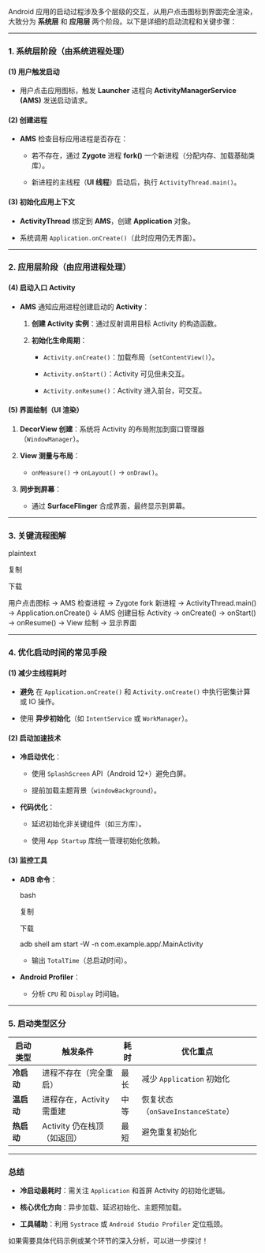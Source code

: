 Android 应用的启动过程涉及多个层级的交互，从用户点击图标到界面完全渲染，大致分为 **系统层** 和 **应用层** 两个阶段。以下是详细的启动流程和关键步骤：

---

### **1. 系统层阶段（由系统进程处理）**

#### **(1) 用户触发启动**

- 用户点击应用图标，触发 **Launcher** 进程向 **ActivityManagerService (AMS)** 发送启动请求。
    

#### **(2) 创建进程**

- **AMS** 检查目标应用进程是否存在：
    
    - 若不存在，通过 **Zygote** 进程 **fork()** 一个新进程（分配内存、加载基础类库）。
        
    - 新进程的主线程（**UI 线程**）启动后，执行 `ActivityThread.main()`。
        

#### **(3) 初始化应用上下文**

- **ActivityThread** 绑定到 **AMS**，创建 **Application** 对象。
    
- 系统调用 `Application.onCreate()`（此时应用仍无界面）。
    

---

### **2. 应用层阶段（由应用进程处理）**

#### **(4) 启动入口 Activity**

- **AMS** 通知应用进程创建启动的 **Activity**：
    
    1. **创建 Activity 实例**：通过反射调用目标 Activity 的构造函数。
        
    2. **初始化生命周期**：
        
        - `Activity.onCreate()`：加载布局（`setContentView()`）。
            
        - `Activity.onStart()`：Activity 可见但未交互。
            
        - `Activity.onResume()`：Activity 进入前台，可交互。
            

#### **(5) 界面绘制（UI 渲染）**

1. **DecorView 创建**：系统将 Activity 的布局附加到窗口管理器（`WindowManager`）。
    
2. **View 测量与布局**：
    
    - `onMeasure()` → `onLayout()` → `onDraw()`。
        
3. **同步到屏幕**：
    
    - 通过 **SurfaceFlinger** 合成界面，最终显示到屏幕。
        

---

### **3. 关键流程图解**

plaintext

复制

下载

用户点击图标 → AMS 检查进程 → Zygote fork 新进程 → ActivityThread.main() → Application.onCreate()
      ↓
AMS 创建目标 Activity → onCreate() → onStart() → onResume() → View 绘制 → 显示界面

---

### **4. 优化启动时间的常见手段**

#### **(1) 减少主线程耗时**

- **避免** 在 `Application.onCreate()` 和 `Activity.onCreate()` 中执行密集计算或 IO 操作。
    
- 使用 **异步初始化**（如 `IntentService` 或 `WorkManager`）。
    

#### **(2) 启动加速技术**

- **冷启动优化**：
    
    - 使用 `SplashScreen` API（Android 12+）避免白屏。
        
    - 提前加载主题背景（`windowBackground`）。
        
- **代码优化**：
    
    - 延迟初始化非关键组件（如三方库）。
        
    - 使用 `App Startup` 库统一管理初始化依赖。
        

#### **(3) 监控工具**

- **ADB 命令**：
    
    bash
    
    复制
    
    下载
    
    adb shell am start -W -n com.example.app/.MainActivity
    
    - 输出 `TotalTime`（总启动时间）。
        
- **Android Profiler**：
    
    - 分析 `CPU` 和 `Display` 时间轴。
        

---

### **5. 启动类型区分**

|**启动类型**|**触发条件**|**耗时**|**优化重点**|
|---|---|---|---|
|**冷启动**|进程不存在（完全重启）|最长|减少 `Application` 初始化|
|**温启动**|进程存在，Activity 需重建|中等|恢复状态（`onSaveInstanceState`）|
|**热启动**|Activity 仍在栈顶（如返回）|最短|避免重复初始化|

---

### **总结**

- **冷启动最耗时**：需关注 `Application` 和首屏 Activity 的初始化逻辑。
    
- **核心优化方向**：异步加载、延迟初始化、主题预加载。
    
- **工具辅助**：利用 `Systrace` 或 `Android Studio Profiler` 定位瓶颈。
    

如果需要具体代码示例或某个环节的深入分析，可以进一步探讨！
